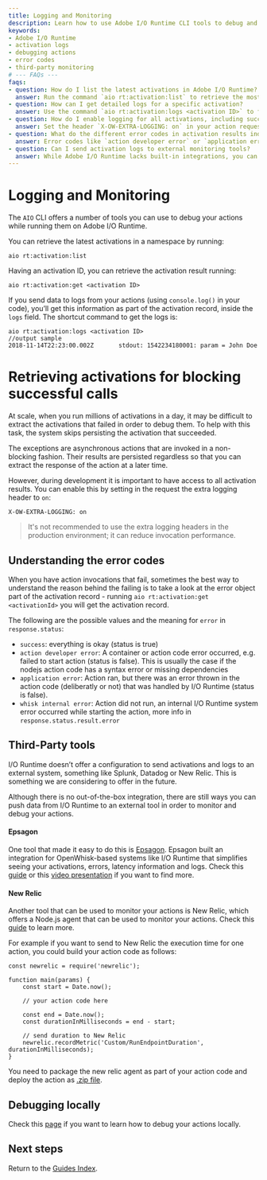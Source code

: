 ```yaml
---
title: Logging and Monitoring
description: Learn how to use Adobe I/O Runtime CLI tools to debug and monitor your actions, retrieve activation logs, understand error codes, and integrate third-party monitoring solutions.
keywords:
- Adobe I/O Runtime
- activation logs
- debugging actions
- error codes
- third-party monitoring
# --- FAQs ---
faqs:
- question: How do I list the latest activations in Adobe I/O Runtime?
  answer: Run the command `aio rt:activation:list` to retrieve the most recent activations in your current namespace.
- question: How can I get detailed logs for a specific activation?
  answer: Use the command `aio rt:activation:logs <activation ID>` to fetch the logs outputted by your action during that activation.
- question: How do I enable logging for all activations, including successful ones?
  answer: Set the header `X-OW-EXTRA-LOGGING: on` in your action request to persist all activation results during development.
- question: What do the different error codes in activation results indicate?
  answer: Error codes like `action developer error` or `application error` identify if the failure is due to code issues, runtime errors, or internal system problems.
- question: Can I send activation logs to external monitoring tools?
  answer: While Adobe I/O Runtime lacks built-in integrations, you can push data to tools like Epsagon or New Relic by instrumenting your actions accordingly.
---
```

# Logging and Monitoring

The `AIO` CLI offers a number of tools you can use to debug your actions while running them on Adobe I/O Runtime.

You can retrieve the latest activations in a namespace by running:

```
aio rt:activation:list
```

Having an activation ID, you can retrieve the activation result running:

```
aio rt:activation:get <activation ID>
```

If you send data to logs from your actions (using `console.log()` in your code), you&rsquo;ll get this information as part of the activation record, inside the `logs` field. The shortcut command to get the logs is:

```
aio rt:activation:logs <activation ID>
//output sample
2018-11-14T22:23:00.002Z       stdout: 1542234180001: param = John Doe
```

# Retrieving activations for blocking successful calls

At scale, when you run millions of activations in a day, it may be difficult to extract the activations that failed in order to debug them. To help with this task, the system skips persisting the activation that succeeded. 

The exceptions are asynchronous actions that are invoked in a non-blocking fashion. Their results are persisted regardless 
so that you can extract the response of the action at a later time. 

However, during development it is important to have access to all activation results. You can enable this by setting in the request the extra logging header to `on`: 

```
X-OW-EXTRA-LOGGING: on
```

> It's not recommended to use the extra logging headers in the production environment; it can reduce invocation performance. 

## Understanding the error codes

When you have action invocations that fail, sometimes the best way to understand the reason behind the failing is to take a look at the error object part of the activation record - running `aio rt:activation:get <activationId>` you will get the activation record.

The following are the possible values and the meaning for `error` in `response.status`:

* `success`: everything is okay (status is true)
* `action developer error`: A container or action code error occurred, e.g. failed to start action (status is false). This is usually the case if the nodejs action code has a syntax error or missing dependencies
* `application error`: Action ran, but there was an error thrown in the action code (deliberatly or not) that was handled by I/O Runtime (status is false).
* `whisk internal error`: Action did not run, an internal I/O Runtime system error occurred while starting the action, more info in `response.status.result.error`

## Third-Party tools

I/O Runtime doesn’t offer a configuration to send activations and logs to an external system, something like Splunk, Datadog or New Relic. This is something we are considering to offer in the future. 

Although there is no out-of-the-box integration, there are still ways you can push data from I/O Runtime to an external tool in order to monitor and debug your actions. 

#### Epsagon

One tool that made it easy to do this is [Epsagon](https://epsagon.com). Epsagon built an integration for OpenWhisk-based systems like I/O Runtime that simplifies seeing your activations, errors, latency information and logs. Check this [guide](https://docs.epsagon.com/docs/openwhisk?utm_source=adobe.io&utm_medium=referral&utm_campaign=adobe_io_docs) or this [video presentation](https://www.youtube.com/watch?v=4iprbivqrxQ&t=1517s) if you want to find more.

#### New Relic

Another tool that can be used to monitor your actions is New Relic, which offers a Node.js agent that can be used to monitor your actions. Check this [guide](https://docs.newrelic.com/docs/agents/nodejs-agent/getting-started/introduction-new-relic-nodejs) to learn more.

For example if you want to send to New Relic the execution time for one action, you could build your action code as follows:

```
const newrelic = require('newrelic');

function main(params) {
    const start = Date.now();

    // your action code here

    const end = Date.now();
    const durationInMilliseconds = end - start;

    // send duration to New Relic
    newrelic.recordMetric('Custom/RunEndpointDuration', durationInMilliseconds);
}
```

You need to package the new relic agent as part of your action code and deploy the action as [.zip file](creating-actions.md#deploying-zip-actions). 

## Debugging locally

Check this [page](debugging.md) if you want to learn how to debug your actions locally.

## Next steps

Return to the [Guides Index](../index.md).
